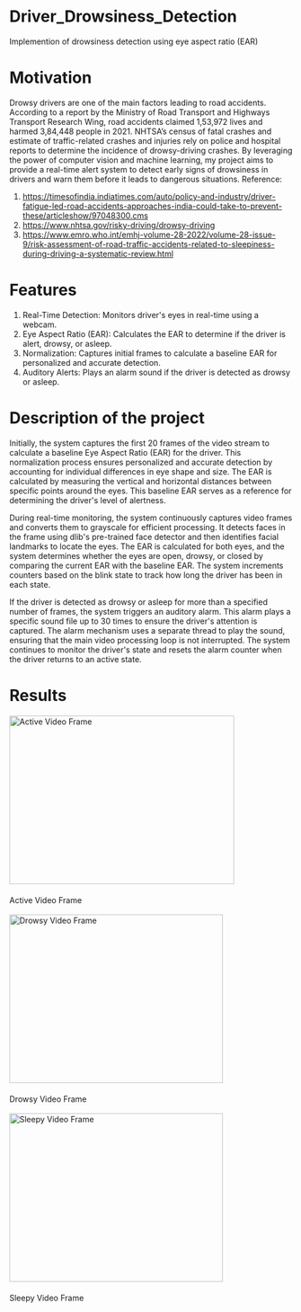 # Driver_Drowsiness_Detection
Implemention of drowsiness detection using eye aspect ratio (EAR)

# Motivation
Drowsy drivers are one of the main factors leading to road accidents. According to a report by the Ministry of Road Transport and  Highways Transport Research Wing, road accidents claimed 1,53,972 lives and harmed 3,84,448 people in 2021. NHTSA’s census of fatal crashes and estimate of traffic-related crashes and injuries rely on police and hospital reports to determine the incidence of drowsy-driving crashes. By leveraging the power of computer vision and machine learning, my project aims to provide a real-time alert system to detect early signs of drowsiness in drivers and warn them before it leads to dangerous situations.
Reference:
1. https://timesofindia.indiatimes.com/auto/policy-and-industry/driver-fatigue-led-road-accidents-approaches-india-could-take-to-prevent-these/articleshow/97048300.cms
2. https://www.nhtsa.gov/risky-driving/drowsy-driving
3. https://www.emro.who.int/emhj-volume-28-2022/volume-28-issue-9/risk-assessment-of-road-traffic-accidents-related-to-sleepiness-during-driving-a-systematic-review.html

# Features
1. Real-Time Detection: Monitors driver's eyes in real-time using a webcam.
2. Eye Aspect Ratio (EAR): Calculates the EAR to determine if the driver is alert, drowsy, or asleep.
3. Normalization: Captures initial frames to calculate a baseline EAR for personalized and accurate detection.
4. Auditory Alerts: Plays an alarm sound if the driver is detected as drowsy or asleep.

# Description of the project
  Initially, the system captures the first 20 frames of the video stream to calculate a baseline Eye Aspect Ratio (EAR) for the driver. This normalization process ensures personalized and accurate detection by accounting for individual differences in eye shape and size. The EAR is calculated by measuring the vertical and horizontal distances between specific points around the eyes. This baseline EAR serves as a reference for determining the driver's level of alertness.

  During real-time monitoring, the system continuously captures video frames and converts them to grayscale for efficient processing. It detects faces in the frame using dlib's pre-trained face detector and then identifies facial landmarks to locate the eyes. The EAR is calculated for both eyes, and the system determines whether the eyes are open, drowsy, or closed by comparing the current EAR with the baseline EAR. The system increments counters based on the blink state to track how long the driver has been in each state.

  If the driver is detected as drowsy or asleep for more than a specified number of frames, the system triggers an auditory alarm. This alarm plays a specific sound file up to 30 times to ensure the driver's attention is captured. The alarm mechanism uses a separate thread to play the sound, ensuring that the main video processing loop is not interrupted. The system continues to monitor the driver's state and resets the alarm counter when the driver returns to an active state.

# Results
<img src="https://github.com/user-attachments/assets/a3b6da8e-0aae-445d-b950-ca9da93be0e8" alt="Active Video Frame" width="400" height="300" style="margin-bottom: 20px;"><br>
Active Video Frame <br><br>
<img src="https://github.com/user-attachments/assets/60463c88-f654-4216-8a11-ee406b60abd8" alt="Drowsy Video Frame" width="380" height="300" style="margin-bottom: 20px;"><br>
Drowsy Video Frame <br><br>
<img src="https://github.com/user-attachments/assets/f3befe6d-3e1e-40df-acec-118ec965654f" alt="Sleepy Video Frame" width="380" height="300" style="margin-bottom: 20px;"><br>
Sleepy Video Frame 
